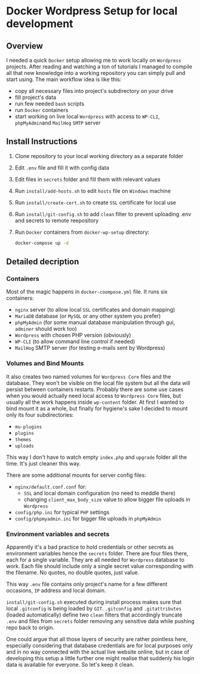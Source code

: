 # Docker Wordpress Setup for local development

## Overview

I needed a quick `Docker` setup allowing me to work locally on `Wordpress` projects. After reading and watching a ton of tutorials I managed to compile all that new knowledge into a working repository you can simply pull and start using. The main workflow idea is like this:
- copy all necessary files into project's subdirectory on your drive
- fill project's data
- run few needed `bash` scripts
- run `Docker` containers
- start working on live local `Wordpress` with access to `WP-CLI`, `phpMyAdmin`and `MailHog` `SMTP` server  

## Install Instructions

1. Clone repository to your local working directory as a separate folder
2. Edit `.env` file and fill it with config data
3. Edit files in `secrets` folder and fill them with relevant values
4. Run `install/add-hosts.sh` to edit `hosts` file on `Windows` machine
5. Run `install/create-cert.sh` to create `SSL` certificate for local use
6. Run `install/git-config.sh` to add `clean` filter to prevent uploading .env and secrets to remote reepository 
7. Run `Docker` containers from `docker-wp-setup` directory:

   ```bash
   docker-compose up -d
   ```

## Detailed decription

### Containers

Most of the magic happens in `docker-coompose.yml` file. It runs six containers:

- `nginx` server (to allow local `SSL` certificates and domain mapping)
- `MariaDB` database (or `MySQL` or any other system you prefer) 
- `phpMyAdmin` (for some manual database manipulation through gui, `adminer` should work too)
- `Wordpress` with chosen PHP version (obviously)
- `WP-CLI` (to allow command line control if needed)
- `MailHog` SMTP server (for testing e-mails sent by Wordpress)

### Volumes and Bind Mounts

It also creates two named volumes for `Wordpress Core` files and the database. They won't be visible on the local file system but all the data will persist between containers restarts. Probably there are some use cases when you would actually need local access to `Wordpress Core` files, but usually all the work happens inside `wp-content` folder. At first I wanted to bind mount it as a whole, but finally for hygiene's sake I decided to mount only its four subdirectories:

- `mu-plugins`
- `plugins`
- `themes`
- `uploads`

This way I don't have to watch empty `index.php` and `upgrade` folder all the time. It's just cleaner this way.

There are some additional mounts for server config files:

- `nginx/default.conf.conf` for: 
   - `SSL` and local domain configuration (no need to meddle there)
   - changing `client_max_body_size` value to allow bigger file uploads in `Wordpress`
- `config/php.ini` for typical `PHP` settings
- `config/phpmyadmin.ini` for bigger file uploads in `phpMyAdmin`

### Environment variables and secrets

Apparently it's a bad practice to hold credentials or other secrets as environment variables hence the `secrets` folder. There are four files there, each for a single variable. They are all needed for `Wordpress` database to work. Each file should include only a single secret value corresponding with the filename. No quotes, no double quotes, just value. 

This way `.env` file contains only project's name for a few different occasions, `IP` address and local domain.

`install/git-config.sh` executed during install process makes sure that local `.gitconfig` is being loaded by `GIT`. `.gitconfig` and `.gitattributes` (loaded automatically) define two `clean` filters that accordingly truncate `.env` and files from `secrets` folder removing any sensitive data while pushing repo back to origin.

One could argue that all those layers of security are rather pointless here, especially considering that database credentials are for local purposes only and in no way connected with the actual live website online, but in case of developing this setup a little further one might realise that suddenly his login data is available for everyone. So let's keep it clean.     